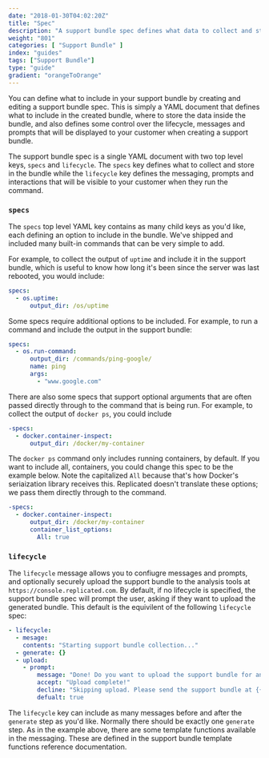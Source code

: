 ```yaml
---
date: "2018-01-30T04:02:20Z"
title: "Spec"
description: "A support bundle spec defines what data to collect and store in a support bundle."
weight: "801"
categories: [ "Support Bundle" ]
index: "guides"
tags: ["Support Bundle"]
type: "guide"
gradient: "orangeToOrange"
---
```


You can define what to include in your support bundle by creating and editing a support bundle spec. This is simply a YAML document that defines what to include in the created bundle, where to store the data inside the bundle, and also defines some control over the lifecycle, messages and prompts that will be displayed to your customer when creating a support bundle.

The support bundle spec is a single YAML document with two top level keys, `specs` and `lifecycle`. The `specs` key defines what to collect and store in the bundle while the `lifecycle` key defines the messaging, prompts and interactions that will be visible to your customer when they run the command.

### `specs`
The `specs` top level YAML key contains as many child keys as you'd like, each defining an option to include in the bundle. We've shipped and included many built-in commands that can be very simple to add.

For example, to collect the output of `uptime` and include it in the support bundle, which is useful to know how long it's been since the server was last rebooted, you would include:

```yaml
specs:
  - os.uptime:
      output_dir: /os/uptime
```

Some specs require additional options to be included. For example, to run a command and include the output in the support bundle:
```yaml
specs:
  - os.run-command:
      output_dir: /commands/ping-google/
      name: ping
      args:
        - "www.google.com"
```

There are also some specs that support optional arguments that are often passed directly through to the command that is being run. For example, to collect the output of `docker ps`, you could include

```yaml
-specs:
  - docker.container-inspect:
      output_dir: /docker/my-container
```

The `docker ps` command only includes running containers, by default. If you want to include all, containers, you could change this spec to be the example below. Note the capitalized `All` because that's how Docker's seriaization library receives this. Replicated doesn't translate these options; we pass them directly through to the command.

```yaml
-specs:
  - docker.container-inspect:
      output_dir: /docker/my-container
      container_list_options:
        All: true
```


### `lifecycle`


The `lifecycle` message allows you to confiugre messages and prompts, and optionally securely upload the support bundle to the analysis tools at `https://console.replicated.com`. By default, if no lifecycle is specified, the support bundle spec will prompt the user, asking if they want to upload the generated bundle. This default is the equivilent of the following `lifecycle` spec:


```yaml
- lifecycle:
  - mesage:
    contents: "Starting support bundle collection..."
  - generate: {}
  - upload:
    - prompt:
        message: "Done! Do you want to upload the support bundle for analysis?"
        accept: "Upload complete!"
        decline: "Skipping upload. Please send the support bundle at {{.BundlePath}} to support."
        defualt: true
```

The `lifecycle` key can include as many messages before and after the `generate` step as you'd like. Normally there should be exactly one `generate` step. As in the example above, there are some template functions available in the messaging. These are defined in the support bundle template functions reference documentation.
